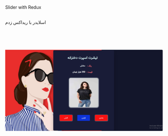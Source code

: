 
Slider with Redux
<br>
</br>

اسلایدر با ریداکس زدم
<br>
</br>

<br>
</br>

![alt text](https://github.com/mohammadbaghani/Slider-Redux/blob/master/public/first-page.png)





